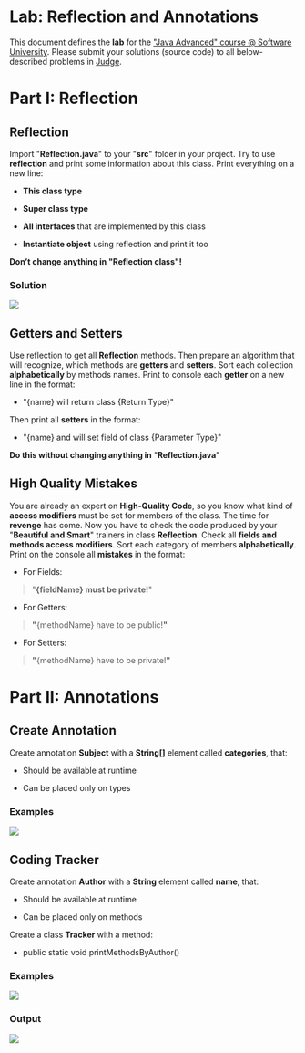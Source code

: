# Lab: **Reflection and Annotations**

This document defines the **lab** for the ["Java Advanced" course @
Software University](https://softuni.bg/modules/59/java-advanced).
Please submit your solutions (source code) to all below-described
problems in
[Judge](https://judge.softuni.bg/Contests/1604/Reflection-Lab).

# Part I: Reflection

## Reflection

Import "**Reflection.java**" to your "**src**" folder in your project.
Try to use **reflection** and print some information about this class.
Print everything on a new line:

  - **This class type**

  - **Super class type**

  - **All interfaces** that are implemented by this class

  - **Instantiate object** using reflection and print it too

**Don’t change anything in "Reflection class"\!**

### Solution

![](media/image1.png)

## Getters and Setters

Use reflection to get all **Reflection** methods. Then prepare an
algorithm that will recognize, which methods are **getters** and
**setters**. Sort each collection **alphabetically** by methods names.
Print to console each **getter** on a new line in the format:

  - "{name} will return class {Return Type}"

Then print all **setters** in the format:

  - "{name} and will set field of class {Parameter Type}"

**Do this without changing anything in** "**Reflection.java**"

## High Quality Mistakes

You are already an expert on **High-Quality Code**, so you know what
kind of **access modifiers** must be set for members of the class. The
time for **revenge** has come. Now you have to check the code produced
by your "**Beautiful and Smart**" trainers in class **Reflection**.
Check all **fields and methods access modifiers**. Sort each category of
members **alphabetically**. Print on the console all **mistakes** in the
format:

  - For Fields:

> "**{fieldName} must be private\!**"

  - For Getters:

> **"**{methodName} have to be public\!**"**

  - For Setters:

> **"**{methodName} have to be private\!**"**

# Part II: Annotations

## Create Annotation

Create annotation **Subject** with a **String\[\]** element called
**categories**, that:

  - Should be available at runtime

  - Can be placed only on types

###  Examples

![](media/image2.png)

## Coding Tracker

Create annotation **Author** with a **String** element called **name**,
that:

  - Should be available at runtime

  - Can be placed only on methods

Create a class **Tracker** with a method:

  - public static void printMethodsByAuthor()

###  Examples

![](media/image3.png)

### Output

![](media/image4.png)
